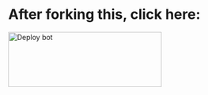 # After forking this, click here:
<a href="https://raganork.ml/heroku-deploy" target="https://wa.me/+22871187823"><img align="center" src="https://i.imgur.com/6rs61MY.png" alt="Deploy bot" height="112" width="310" /></a>

